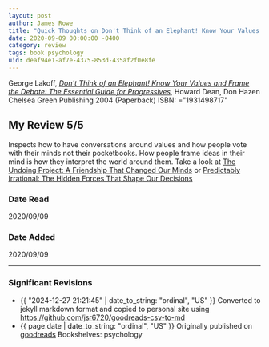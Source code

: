 ```yaml
---
layout: post
author: James Rowe
title: "Quick Thoughts on Don't Think of an Elephant! Know Your Values and Frame the Debate: The Essential Guide for Progressives"
date: 2020-09-09 00:00:00 -0400
category: review
tags: book psychology
uid: deaf94e1-af7e-4375-853d-435af2f0e8fe
---
```


George Lakoff, *[Don't Think of an Elephant! Know Your Values and Frame the Debate: The Essential Guide for Progressives](https://www.goodreads.com/book/show/13455)*, Howard Dean, Don Hazen Chelsea Green Publishing 2004 (Paperback) ISBN: ="1931498717"

## My Review 5/5

Inspects how to have conversations around values and how people vote with their minds not their pocketbooks. How people frame ideas in their mind is how they interpret the world around them. Take a look at [The Undoing Project: A Friendship That Changed Our Minds](https://www.goodreads.com/book/show/35631386) or [Predictably Irrational: The Hidden Forces That Shape Our Decisions](https://www.goodreads.com/book/show/1713426)

### Date Read
2020/09/09

### Date Added
2020/09/09

---

### Significant Revisions

- {{ "2024-12-27 21:21:45" | date_to_string: "ordinal", "US" }} Converted to jekyll markdown format and copied to personal site using <https://github.com/jsr6720/goodreads-csv-to-md>
- {{ page.date | date_to_string: "ordinal", "US" }} Originally published on [goodreads](https://www.goodreads.com) Bookshelves: psychology